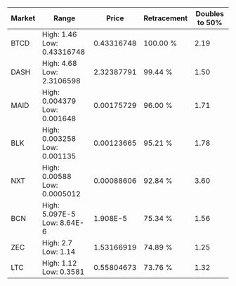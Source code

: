 | Market | Range | Price| Retracement | Doubles to 50% |
| --- | --- | --- | --- | --- |
| BTCD | High: 1.46<br />Low: 0.43316748 | 0.43316748 | 100.00 % | 2.19 |
| DASH | High: 4.68<br />Low: 2.3106598 | 2.32387791 | 99.44 % | 1.50 |
| MAID | High: 0.004379<br />Low: 0.001648 | 0.00175729 | 96.00 % | 1.71 |
| BLK | High: 0.003258<br />Low: 0.001135 | 0.00123665 | 95.21 % | 1.78 |
| NXT | High: 0.00588<br />Low: 0.0005012 | 0.00088606 | 92.84 % | 3.60 |
| BCN | High: 5.097E-5<br />Low: 8.64E-6 | 1.908E-5 | 75.34 % | 1.56 |
| ZEC | High: 2.7<br />Low: 1.14 | 1.53166919 | 74.89 % | 1.25 |
| LTC | High: 1.12<br />Low: 0.3581 | 0.55804673 | 73.76 % | 1.32 |
